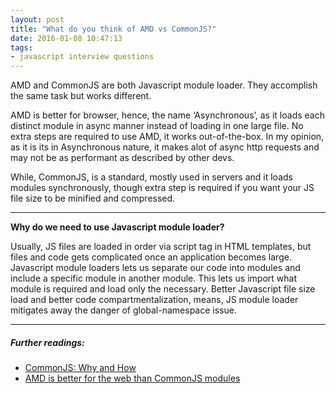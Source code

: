 ```yaml
---
layout: post
title: "What do you think of AMD vs CommonJS?"
date: 2016-01-08 10:47:13
tags:
- javascript interview questions
---
```


AMD and CommonJS are both Javascript module loader. They accomplish the same task but works different.

AMD is better for browser, hence, the name ‘Asynchronous’, as it loads each distinct module in async manner instead of loading in one large file. No extra steps are required to use AMD, it works out-of-the-box. In my opinion, as it is its in Asynchronous nature, it makes alot of async http requests and may not be as performant as described by other devs.

While, CommonJS, is a standard, mostly used in servers and it loads modules synchronously, though extra step is required if you want your JS file size to be minified and compressed.

-----

**Why do we need to use Javascript module loader?**

Usually, JS files are loaded in order via script tag in HTML templates, but files and code gets complicated once an application becomes large. Javascript module loaders lets us separate our code into modules and include a specific module in another module. This lets us import what module is required and load only the necessary. Better Javascript file size load and better code compartmentalization, means, JS module loader mitigates away the danger of global-namespace issue.

-----

##### **Further readings:**

- [CommonJS: Why and How](http://0fps.net/2013/01/22/commonjs-why-and-how/)
- [AMD is better for the web than CommonJS modules](http://blog.millermedeiros.com/amd-is-better-for-the-web-than-commonjs-modules/)
